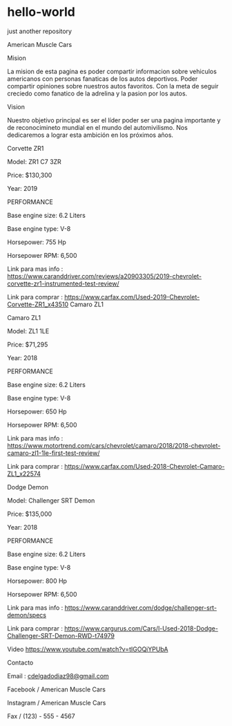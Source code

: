 # hello-world
just another repository

American Muscle Cars

Mision

La mision de esta pagina es poder compartir informacion sobre vehiculos americanos con personas fanaticas de los autos deportivos. Poder compartir opiniones sobre nuestros autos favoritos. Con la meta de seguir creciedo como fanatico de la adrelina y la pasion por los autos.

Vision

Nuestro objetivo principal es ser el líder poder ser una pagina importante y de reconocimineto mundial en el mundo del automivilismo. Nos dedicaremos a lograr esta ambición en los próximos años.


Corvette ZR1

 
Model: ZR1 C7 3ZR

Price: $130,300

Year: 2019

PERFORMANCE

Base engine size: 6.2 Liters

Base engine type: V-8

Horsepower: 755 Hp

Horsepower RPM: 6,500

Link para mas info : https://www.caranddriver.com/reviews/a20903305/2019-chevrolet-corvette-zr1-instrumented-test-review/

Link para comprar : https://www.carfax.com/Used-2019-Chevrolet-Corvette-ZR1_x43510
Camaro ZL1

 
 
 
 Camaro ZL1
 

Model: ZL1 1LE

Price: $71,295

Year: 2018

PERFORMANCE

Base engine size: 6.2 Liters

Base engine type: V-8

Horsepower: 650 Hp

Horsepower RPM: 6,500



Link para mas info : https://www.motortrend.com/cars/chevrolet/camaro/2018/2018-chevrolet-camaro-zl1-1le-first-test-review/

Link para comprar : https://www.carfax.com/Used-2018-Chevrolet-Camaro-ZL1_x22574




Dodge Demon
 
Model: Challenger SRT Demon

Price: $135,000

Year: 2018

PERFORMANCE

Base engine size: 6.2 Liters

Base engine type: V-8

Horsepower: 800 Hp

Horsepower RPM: 6,500


Link para mas info : https://www.caranddriver.com/dodge/challenger-srt-demon/specs

Link para comprar : https://www.cargurus.com/Cars/l-Used-2018-Dodge-Challenger-SRT-Demon-RWD-t74979

Video
https://www.youtube.com/watch?v=tIGOQiYPUbA



Contacto 

Email : cdelgadodiaz98@gmail.com

Facebook / American Muscle Cars

Instagram / American Muscle Cars

Fax / (123) - 555 - 4567


